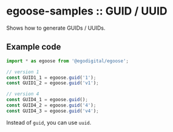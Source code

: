 # egoose-samples :: GUID / UUID

Shows how to generate GUIDs / UUIDs.

## Example code

```typescript
import * as egoose from '@egodigital/egoose';

// version 1
const GUID1_1 = egoose.guid('1');
const GUID1_2 = egoose.guid('v1');

// version 4
const GUID4_1 = egoose.guid();
const GUID4_2 = egoose.guid('4');
const GUID4_3 = egoose.guid('v4');
```

Instead of `guid`, you can use `uuid`.
